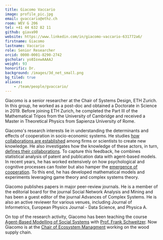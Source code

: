 ```yaml
---
title: Giacomo Vaccario
image: profile_pic.jpg
email: gvaccario@ethz.ch
room: WEV G 206
tel: +41 44 632 82 11
github: giava90
website: https://www.linkedin.com/in/giacomo-vaccario-631772a6/
firstname: Giacomo
lastname: Vaccario
role: Senior Researcher
orcid: 0000-0001-8290-2742
gscholar: yo8IoxwAAAAJ
weight: 93
honorific: Dr.
background: /images/3d_net_small.png
bg_tiled: true
aliases:
    - /team/people/gvaccario/
---
```

Giacomo is a senior researcher at the Chair of Systems Design, ETH Zurich.
In this group, he worked as a post-doc and obtained a Doctorate in Science in 2019.
Before joining ETH Zurich, he completed the Part III of the Mathematical Tripos from the University of Cambridge and received a Master in Theoretical Physics from Sapienza University of Rome.

Giacomo's research interests lie in understanding the determinants and effects of cooperation in socio-economic systems.
He studies [how collaborations are established](https://epjdatascience.springeropen.com/articles/10.1140/epjds/s13688-017-0117-5) among firms or scientists to create new knowledge.
He also investigates how the knowledge of these actors, in turn, [defines their collaborations](https://link.springer.com/article/10.1007/s00191-018-0569-1).
To capture this feedback, he combines statistical analysis of patent and publication data with agent-based models.
In recent years, he has worked extensively on how psychological and cognitive processes can foster but also hamper the [emergence of cooperation](https://www.worldscientific.com/doi/abs/10.1142/S0219525920500186).
To this end, he has developed mathematical models and experiments leveraging game theory and complex systems theory.

Giacomo publishes papers in major peer-review journals.
He is a member of the editorial board for the journal Social Network Analysis and Mining and has been a guest editor of the journal Advances of Complex Systems.
He is also an active reviewer for various venues, including Journal of Informetrics, European Physics Journal - Data Science, and Physica A.

On top of the research activity, Giacomo has been teaching the course [Agent-Based Modelling of Social Systems](https://www.sg.ethz.ch/teaching/abm/) with [Prof. Frank Schweitzer](https://www.sg.ethz.ch/team/frank_schweitzer/). Now Giacomo is at the [Chair of Ecosystem Managment](https://ecology.ethz.ch/) working on the wood supply chain.

